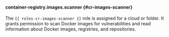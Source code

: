 #### container-registry.images.scanner {#cr-images-scanner}

The `{{ roles-cr-images-scanner }}` role is assigned for a cloud or folder.
It grants permission to scan Docker images for vulnerabilities and read information about Docker images, registries, and repositories.